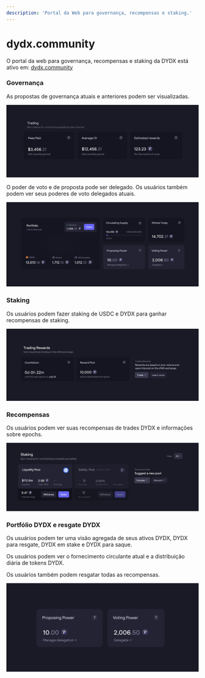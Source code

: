 ```yaml
---
description: 'Portal da Web para governança, recompensas e staking.'
---
```


# dydx.community

O portal da web para governança, recompensas e staking da DYDX está ativo em: [dydx.community](https://dydx.community)

### Governança

As propostas de governança atuais e anteriores podem ser visualizadas.

![](.gitbook/assets/image%20%2818%29.png)

O poder de voto e de proposta pode ser delegado. Os usuários também podem ver seus poderes de voto delegados atuais.

![](.gitbook/assets/image%20%2816%29.png)

### Staking

Os usuários podem fazer staking de USDC e DYDX para ganhar recompensas de staking.

![](.gitbook/assets/image%20%2817%29.png)

### Recompensas

Os usuários podem ver suas recompensas de trades DYDX e informações sobre epochs.

![](.gitbook/assets/image%20%2815%29.png)

### Portfólio DYDX e resgate DYDX

Os usuários podem ter uma visão agregada de seus ativos DYDX, DYDX para resgate, DYDX em stake e DYDX para saque.

Os usuários podem ver o fornecimento circulante atual e a distribuição diária de tokens DYDX.

Os usuários também podem resgatar todas as recompensas.

![](.gitbook/assets/image%20%2814%29.png)

